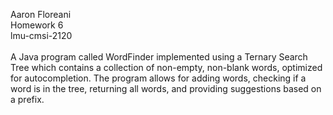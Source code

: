 Aaron Floreani <br /> Homework 6 <br /> lmu-cmsi-2120 <br /> <br />
A Java program called WordFinder implemented using a Ternary Search Tree which contains a collection of non-empty, non-blank words, optimized for autocompletion. The program allows for adding words, checking if a word is in the tree, returning all words, and providing suggestions based on a prefix.
